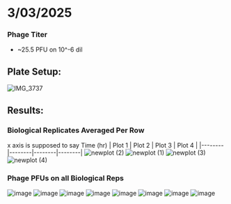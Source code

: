 # 3/03/2025

### Phage Titer
- ~25.5 PFU on 10^-6 dil

## Plate Setup:
![IMG_3737](https://github.com/user-attachments/assets/e503f97c-cd5d-4c54-aa68-f6a406110b69)

## Results:

### Biological Replicates Averaged Per Row 
x axis is supposed to say Time (hr)
| Plot 1 | Plot 2 | Plot 3 | Plot 4 | 
|--------|--------|--------|--------|
![newplot (2)](https://github.com/user-attachments/assets/1974fa55-b4f2-4b6a-becf-68e661a8b0ab) ![newplot (1)](https://github.com/user-attachments/assets/19be0122-9e03-49b7-9c87-fa8e66fc7576)
![newplot (3)](https://github.com/user-attachments/assets/dee9b190-ac42-426b-8f5a-34e8a3ba444e)
![newplot (4)](https://github.com/user-attachments/assets/efff7e38-6f64-4b99-8135-4f4b25991587)

### Phage PFUs on all Biological Reps
![image](https://github.com/user-attachments/assets/436d5b8c-fec6-449f-a524-7b8a9ef5794b)
![image](https://github.com/user-attachments/assets/c5034072-1aa8-4d24-9363-cca9b3bdc22f)
![image](https://github.com/user-attachments/assets/3e0e0772-c68a-45e5-b9d2-4547060bbda0)
![image](https://github.com/user-attachments/assets/7f4459dc-31cb-45ca-ab37-0fdf936083c4)
![image](https://github.com/user-attachments/assets/90006925-48c7-4a19-aa75-b7f84259ee53)
![image](https://github.com/user-attachments/assets/157e4520-76e0-4d02-a541-40eadb36532a)
![image](https://github.com/user-attachments/assets/34000073-add6-4ea5-b6e6-86afaef9cd1a)
![image](https://github.com/user-attachments/assets/84117085-1be0-4019-a1f6-f6ad700faa48)
